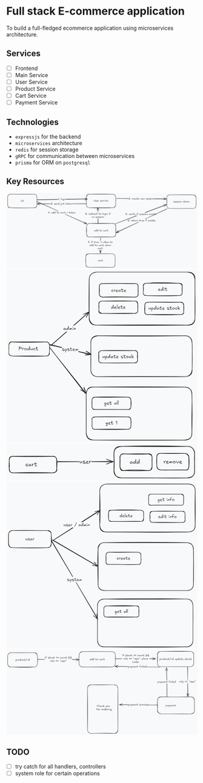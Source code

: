 # Full stack E-commerce application

To build a full-fledged ecommerce application using microservices architecture.

## Services

- [ ] Frontend
- [ ] Main Service
- [ ] User Service
- [ ] Product Service
- [ ] Cart Service
- [ ] Payment Service

## Technologies

- `expressjs` for the backend
- `microservices` architecture
- `redis` for session storage
- `gRPC` for communication between microservices
- `prisma` for ORM on `postgresql`

## Key Resources

![Auth](resources/high-level-auth.png)
![Product Flow](resources/product-flow.png)
![Cart Flow](resources/cart-flow.png)
![User Flow](resources/user-flow.png)
![Payment Flow](resources/payment-flow.png)

## TODO

- [ ] try catch for all handlers, controllers
- [ ] system role for certain operations
